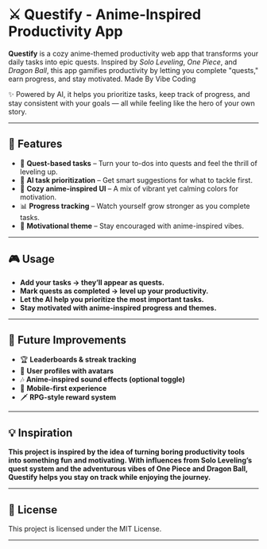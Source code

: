# ⚔️ Questify - Anime-Inspired Productivity App  

**Questify** is a cozy anime-themed productivity web app that transforms your daily tasks into epic quests. Inspired by *Solo Leveling*, *One Piece*, and *Dragon Ball*, this app gamifies productivity by letting you complete "quests," earn progress, and stay motivated. Made By Vibe Coding

✨ Powered by AI, it helps you prioritize tasks, keep track of progress, and stay consistent with your goals — all while feeling like the hero of your own story.  

---

## 🚀 Features
- 🎯 **Quest-based tasks** – Turn your to-dos into quests and feel the thrill of leveling up.  
- 🧠 **AI task prioritization** – Get smart suggestions for what to tackle first.  
- 🌸 **Cozy anime-inspired UI** – A mix of vibrant yet calming colors for motivation.  
- 📊 **Progress tracking** – Watch yourself grow stronger as you complete tasks.  
- 💬 **Motivational theme** – Stay encouraged with anime-inspired vibes.  

---

## 🎮 Usage

- **Add your tasks → they’ll appear as quests.**
- **Mark quests as completed → level up your productivity.**
- **Let the AI help you prioritize the most important tasks.**
- **Stay motivated with anime-inspired progress and themes.**

---

## 🌟 Future Improvements
- 🏆 **Leaderboards & streak tracking**
- 👤 **User profiles with avatars**
- 🎶 **Anime-inspired sound effects (optional toggle)**
- 📱 **Mobile-first experience**
- 🗡️ **RPG-style reward system**

---

## 💡 Inspiration

**This project is inspired by the idea of turning boring productivity tools into something fun and motivating. With influences from Solo Leveling’s quest system and the adventurous vibes of One Piece and Dragon Ball, Questify helps you stay on track while enjoying the journey.**

---

## 📜 License
This project is licensed under the MIT License.

---
